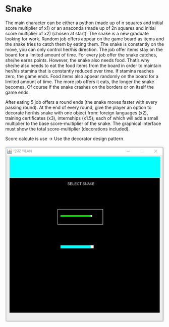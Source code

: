 # Snake

The main character can be either a python (made up of n squares and initial score multiplier of x1)
or an anaconda (made up of 2n squares and initial score multiplier of x2) (chosen at start).
The snake is a new graduate looking for work. Random job offers appear on the game board as
items and the snake tries to catch them by eating them. The snake is constantly on the move, you
can only control her/his direction. The job offer items stay on the board for a limited amount of
time. For every job offer the snake catches, she/he earns points. However, the snake also needs
food. That’s why she/he also needs to eat the food items from the board in order to maintain her/his
stamina that is constantly reduced over time. If stamina reaches zero, the game ends. Food items
also appear randomly on the board for a limited amount of time. The more job offers it eats, the
longer the snake becomes. Of course if the snake crashes on the borders or on itself the game ends.

After eating 5 job offers a round ends (the snake moves faster with every passing round). At the end
of every round, give the player an option to decorate her/his snake with one object from: foreign
languages (x2), training certificates (x3), internships (x1.5); each of which will add a small
multiplier to the base score-multiplier of the snake. The graphical interface must show the total
score-multiplier (decorations included).

Score calcute is use
-> Use the decorator design pattern

![Alt text](https://github.com/Burakdemirci/Snake/blob/master/1.png "Game_select_snake")

